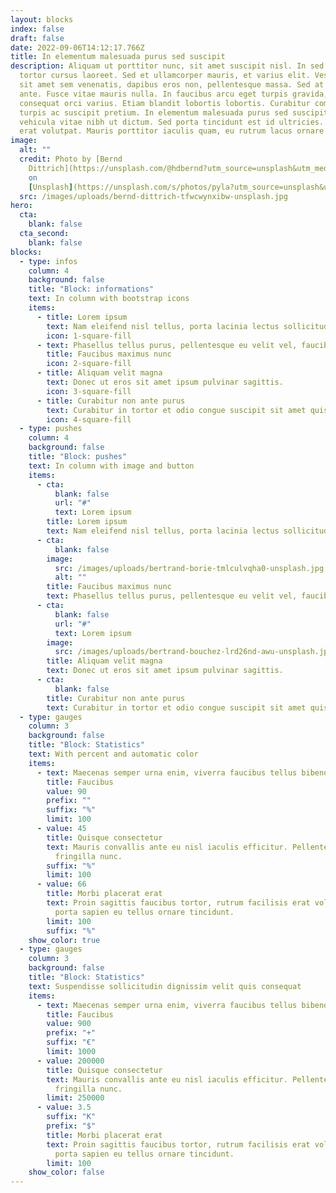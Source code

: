 ```yaml
---
layout: blocks
index: false
draft: false
date: 2022-09-06T14:12:17.766Z
title: In elementum malesuada purus sed suscipit
description: Aliquam ut porttitor nunc, sit amet suscipit nisl. In sed est vitae
  tortor cursus laoreet. Sed et ullamcorper mauris, et varius elit. Vestibulum
  sit amet sem venenatis, dapibus eros non, pellentesque massa. Sed at fringilla
  ante. Fusce vitae mauris nulla. In faucibus arcu eget turpis gravida, ut
  consequat orci varius. Etiam blandit lobortis lobortis. Curabitur commodo
  turpis ac suscipit pretium. In elementum malesuada purus sed suscipit. Duis
  vehicula vitae nibh ut dictum. Sed porta tincidunt est id ultricies. Aliquam
  erat volutpat. Mauris porttitor iaculis quam, eu rutrum lacus ornare id.
image:
  alt: ""
  credit: Photo by [Bernd
    Dittrich](https://unsplash.com/@hdbernd?utm_source=unsplash&utm_medium=referral&utm_content=creditCopyText)
    on
    [Unsplash](https://unsplash.com/s/photos/pyla?utm_source=unsplash&utm_medium=referral&utm_content=creditCopyText)
  src: /images/uploads/bernd-dittrich-tfwcwynxibw-unsplash.jpg
hero:
  cta:
    blank: false
  cta_second:
    blank: false
blocks:
  - type: infos
    column: 4
    background: false
    title: "Block: informations"
    text: In column with bootstrap icons
    items:
      - title: Lorem ipsum
        text: Nam eleifend nisl tellus, porta lacinia lectus sollicitudin non.
        icon: 1-square-fill
      - text: Phasellus tellus purus, pellentesque eu velit vel, faucibus maximus nunc
        title: Faucibus maximus nunc
        icon: 2-square-fill
      - title: Aliquam velit magna
        text: Donec ut eros sit amet ipsum pulvinar sagittis.
        icon: 3-square-fill
      - title: Curabitur non ante purus
        text: Curabitur in tortor et odio congue suscipit sit amet quis purus.
        icon: 4-square-fill
  - type: pushes
    column: 4
    background: false
    title: "Block: pushes"
    text: In column with image and button
    items:
      - cta:
          blank: false
          url: "#"
          text: Lorem ipsum
        title: Lorem ipsum
        text: Nam eleifend nisl tellus, porta lacinia lectus sollicitudin non.
      - cta:
          blank: false
        image:
          src: /images/uploads/bertrand-borie-tmlculvqha0-unsplash.jpg
          alt: ""
        title: Faucibus maximus nunc
        text: Phasellus tellus purus, pellentesque eu velit vel, faucibus maximus nunc.
      - cta:
          blank: false
          url: "#"
          text: Lorem ipsum
        image:
          src: /images/uploads/bertrand-bouchez-lrd26nd-awu-unsplash.jpg
        title: Aliquam velit magna
        text: Donec ut eros sit amet ipsum pulvinar sagittis.
      - cta:
          blank: false
        title: Curabitur non ante purus
        text: Curabitur in tortor et odio congue suscipit sit amet quis purus.
  - type: gauges
    column: 3
    background: false
    title: "Block: Statistics"
    text: With percent and automatic color
    items:
      - text: Maecenas semper urna enim, viverra faucibus tellus bibendum sed
        title: Faucibus
        value: 90
        prefix: ""
        suffix: "%"
        limit: 100
      - value: 45
        title: Quisque consectetur
        text: Mauris convallis ante eu nisl iaculis efficitur. Pellentesque vel
          fringilla nunc.
        suffix: "%"
        limit: 100
      - value: 66
        title: Morbi placerat erat
        text: Proin sagittis faucibus tortor, rutrum facilisis erat volutpat ut. Etiam
          porta sapien eu tellus ornare tincidunt.
        limit: 100
        suffix: "%"
    show_color: true
  - type: gauges
    column: 3
    background: false
    title: "Block: Statistics"
    text: Suspendisse sollicitudin dignissim velit quis consequat
    items:
      - text: Maecenas semper urna enim, viverra faucibus tellus bibendum sed
        title: Faucibus
        value: 900
        prefix: "+"
        suffix: "€"
        limit: 1000
      - value: 200000
        title: Quisque consectetur
        text: Mauris convallis ante eu nisl iaculis efficitur. Pellentesque vel
          fringilla nunc.
        limit: 250000
      - value: 3.5
        suffix: "K"
        prefix: "$"
        title: Morbi placerat erat
        text: Proin sagittis faucibus tortor, rutrum facilisis erat volutpat ut. Etiam
          porta sapien eu tellus ornare tincidunt.
        limit: 100
    show_color: false
---
```

